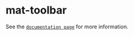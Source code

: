 # mat-toolbar

See the [`documentation page`](http://www.expandjs.com/elements/mat-toolbar) for more information.